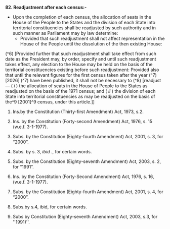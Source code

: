 **82. Readjustment after each census:-** 
- Upon the completion of each census, the allocation of seats in the House of the People to the States and the division of each State into territorial constituencies shall be readjusted by such authority and in such manner as Parliament may by law determine:
	- Provided that such readjustment shall not affect representation in the House of the People until the dissolution of the then existing House:

(^6) [Provided further that such readjustment shall take effect from such date as the President may, by order, specify and until such readjustment takes effect, any election to the House may be held on the basis of the territorial constituencies existing before such readjustment: Provided also that until the relevant figures for the first census taken after the year (^7) [2026] (^7) have been published, it shall not be necessary to (^8) [readjust— ( _i_ ) the allocation of seats in the House of People to the States as readjusted on the basis of the 1971 census; and ( _ii_ ) the division of each State into territorial constituencies as may be readjusted on the basis of the^9 [2001]^9 census, under this article.]]

1. Ins.by the Constitution (Thirty-first Amendment) Act, 1973, s.2.

2. Ins. by the Constitution (Forty-second Amendment) Act, 1976, s. 15 (w.e.f. 3-1-1977).

3. Subs. by the Constitution (Eighty-fourth Amendment) Act, 2001, s. 3, for “2000”.

4. Subs. by s. 3, _ibid_ ., for certain words.

5. Subs. by the Constitution (Eighty-seventh Amendment) Act, 2003, s. 2, for “1991”.

6. Ins. by the Constitution (Forty-Second Amendment) Act, 1976, s. 16, (w.e.f. 3-1-1977).

7. Subs. by the Constitution (Eighty-fourth Amendment) Act, 2001, s. 4, for “2000”.

8. Subs.by s.4, ibid, for certain words.

9. Subs by Constitution (Eighty-seventh Amendment) Act, 2003, s.3, for ''1991)''.